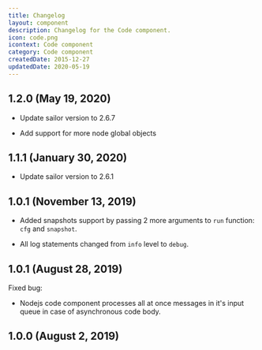 ```yaml
---
title: Changelog
layout: component
description: Changelog for the Code component.
icon: code.png
icontext: Code component
category: Code component
createdDate: 2015-12-27
updatedDate: 2020-05-19
---
```


## 1.2.0 (May 19, 2020)

* Update sailor version to 2.6.7

* Add support for more node global objects

## 1.1.1 (January 30, 2020)

* Update sailor version to 2.6.1

## 1.0.1 (November 13, 2019)

* Added snapshots support by passing 2 more arguments to `run` function: `cfg` and `snapshot`.

* All log statements changed from `info` level to `debug`.

## 1.0.1 (August 28, 2019)

Fixed bug:

* Nodejs code component processes all at once messages in it's input queue in case of asynchronous code body.

## 1.0.0 (August 2, 2019)

* Initial release which includes a bunch of previous unversioned releases.

